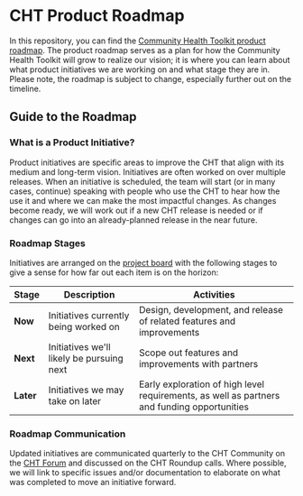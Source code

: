# CHT Product Roadmap
In this repository, you can find the [Community Health Toolkit product roadmap](https://github.com/orgs/medic/projects/1120). The product roadmap serves as a plan for how the Community Health Toolkit will grow to realize our vision; it is where you can learn about what product initiatives we are working on and what stage they are in. Please note, the roadmap is subject to change, especially further out on the timeline.

## Guide to the Roadmap

### What is a Product Initiative?
Product initiatives are specific areas to improve the CHT that align with its medium and long-term vision. Initiatives are often worked on over multiple releases. When an initiative is scheduled, the team will start (or in many cases, continue) speaking with people who use the CHT to hear how the use it and where we can make the most impactful changes. As changes become ready, we will work out if a new CHT release is needed or if changes can go into an already-planned release in the near future.

### Roadmap Stages
Initiatives are arranged on the [project board](https://github.com/orgs/medic/projects/112) with the following stages to give a sense for how far out each item is on the horizon:

| Stage | Description | Activities |
| --- | --- | --- |
| **Now** | Initiatives currently being worked on | Design, development, and release of related features and improvements |
| **Next** | Initiatives we'll likely be pursuing next | Scope out features and improvements with partners| 
| **Later** | Initiatives we may take on later | Early exploration of high level requirements, as well as partners and funding opportunities | 

### Roadmap Communication
Updated initiatives are communicated quarterly to the CHT Community on the [CHT Forum](https://forum.communityhealthtoolkit.org/c/product/roadmaps/25) and discussed on the CHT Roundup calls. Where possible, we will link to specific issues and/or documentation to elaborate on what was completed to move an initiative forward. 
